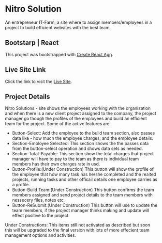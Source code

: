 # Nitro Solution
An entrepreneur IT-Farm, a site where to assign members/employees in a project to build efficient websites with the best team.

## Bootstarp | React
This project was bootstrapped with [Create React App](https://mrak-nitro-solutions.netlify.app/).

## Live Site Link
Click the link to visit the [Live Site](https://mrak-nitro-solutions.netlify.app/).

## Project Details
Nitro Solutions - site shows the employees working with the organization and when there is a new client project assigned to the company, the project manager go though the profiles of the employees and build an efficient team for the project. Some of the active features are:

* Button-Select: Add the employee to the build team section, also passes data like - how much the employee charges, and the employee details.
* Section-Employee Selected: This section shows the the passes data from the button-select operation and shows data sets as needed.
* Section-Total-Payable: This section show the total charges that project manager will have to pay to the team as there is individual team members has their own charges rate in usd.
* Button-Profile:(Under Construction) This button will show the profile of the employee that how many task has he/she completed and the realted projects, running tasks and other officail details one employee carries as a profile.
* Button-Build Team:(Under Construction) This button confirms the team members assigned and send project details to the team members with nessecery files, notes etc.
* Button-ReSubmit:(Under Construction) This button will use to update the team members, if the project manager thinks making and update will effect positive to the project.

Under Constructions: This items still not activated as described but soon this will be upgraded to the final version with lots of more effecient team management options and activities.

